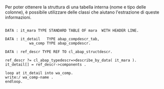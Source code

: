 Per poter ottenere la struttura di una tabella interna (nome e tipo delle colonne), è possibile utilizzare delle classi che aiutano l'estrazione di queste informazioni.

```abap

DATA : it_mara TYPE STANDARD TABLE OF mara  WITH HEADER LINE.
 
DATA : it_detail   TYPE abap_compdescr_tab,
           wa_comp TYPE abap_compdescr.
 
DATA : ref_descr TYPE REF TO cl_abap_structdescr.
 
ref_descr ?= cl_abap_typedescr=>describe_by_data( it_mara ).
it_detail[] = ref_descr->components .
 
loop at it_detail into wa_comp.
write:/ wa_comp-name .
endloop.
```
